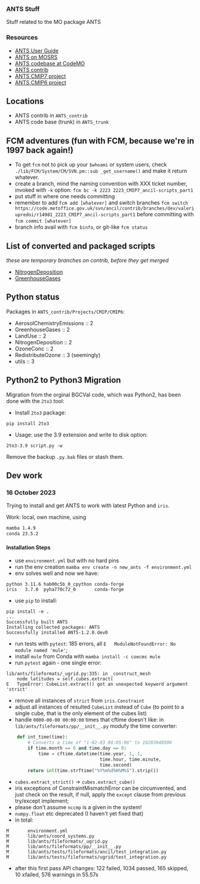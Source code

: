 ### ANTS Stuff

Stuff related to the MO package ANTS

### Resources

- [ANTS User Guide](https://code.metoffice.gov.uk/doc/ancil/ants/latest/index.html)
- [ANTS on MOSRS](https://code.metoffice.gov.uk/trac/ancil)
- [ANTS codebase at CodeMO](https://code.metoffice.gov.uk/svn/ancil/ants/)
- [ANTS contrib](https://code.metoffice.gov.uk/trac/ancil/browser/contrib/)
- [ANTS CMIP7 project](https://code.metoffice.gov.uk/trac/ancil/browser/contrib/trunk/Projects/CMIP/CMIP7)
- [ANTS CMIP6 project](https://code.metoffice.gov.uk/trac/ancil/browser/contrib/trunk/Projects/CMIP/CMIP6)

Locations
---------

- ANTS contrib in `ANTS_contrib`
- ANTS code base (trunk) in `ANTS_trunk`

FCM adventures (fun with FCM, because we're in 1997 back again!)
----------------------------------------------------------------

- To get ``fcm`` not to pick up your ``$whoami`` or system users, check ``./lib/FCM/System/CM/SVN.pm::sub _get_username()`` and make it return whatever.
- create a branch, mind the naming convention with XXX ticket number, invoked with ``-k`` option: ``fcm bc -k 2223 2223_CMIP7_ancil-scripts_part1``
- put stuff in where one needs committing
- remember to add ``fcm add [whatever]`` and switch branches ``fcm switch https://code.metoffice.gov.uk/svn/ancil/contrib/branches/dev/valeriupredoi/r14981_2223_CMIP7_ancil-scripts_part1`` before committing with ``fcm commit [whatever]``
- branch info avail with ``fcm binfo``, or git-like ``fcm status``


List of converted and packaged scripts
--------------------------------------
*these are temporary branches on contrib, before they get merged*

- [NitrogenDeposition](https://code.metoffice.gov.uk/trac/ancil/browser/contrib/branches/dev/valeriupredoi/r14981_2223_CMIP7_ancil-scripts_NitrogenDeposition/Projects/CMIP/CMIP7/NitrogenDeposition)
- [GreenhouseGases](https://code.metoffice.gov.uk/trac/ancil/browser/contrib/branches/dev/valeriupredoi/r14981_2223_CMIP7_ancil-scripts_GreenhouseGases/Projects/CMIP/CMIP7/GreenhouseGases)

Python status
-------------

Packages in `ANTS_contrib/Projects/CMIP/CMIP6`:

- AerosolChemistryEmissions :: 2
- GreenhouseGases :: 2
- LandUse :: 2
- NitrogenDeposition :: 2
- OzoneConc :: 2
- RedistributeOzone :: 3 (seemingly)
- utils :: 3

Python2 to Python3 Migration
----------------------------

Migration from the orginal BGCVal code, which was Python2, has been done with the `2to3` tool:

- Install `2to3` package:

```
pip install 2to3
```

- Usage: use the 3.9 extension and write to disk option:

```
2to3-3.9 script.py -w
```

Remove the backup `.py.bak` files or stash them.


## Dev work

### 16 October 2023

Trying to install and get ANTS to work with latest Python and ``iris``.

Work: local, own machine, using

```bash
mamba 1.4.9
conda 23.5.2
```

#### Installation Steps

- use ``environment.yml`` but with no hard pins
- run the env creation ``mamba env create -n new_ants -f environment.yml``
- env solves well and now we have:

```
python 3.11.6 hab00c5b_0_cpython conda-forge
iris   3.7.0  pyha770c72_0       conda-forge
```
- use ``pip`` to install:

```
pip install -e .
...
Successfully built ANTS
Installing collected packages: ANTS
Successfully installed ANTS-1.2.0.dev0
```
- run tests with ``pytest``: 185 errors, all ``E   ModuleNotFoundError: No module named 'mule'``;
- install ``mule`` from Conda with ``mamba install -c coecms mule``
- run ``pytest`` again - one single error:
```
lib/ants/fileformats/_ugrid.py:335: in _construct_mesh
    node_latitudes = self.cubes.extract(
E   TypeError: CubeList.extract() got an unexpected keyword argument 'strict'
```
- remove all instances of `strict` from `iris.Constraint`
- adjust all instances of resulted `CubeList` instead of `Cube` (to point to a single cube, that is the only element of the cubes list)
- handle `0000-00-00 00:00:00` times that cftime doesn't like: in `lib/ants/fileformats/pp/__init__.py` modufy the time converter:

```python
    def int_time(time):
        # Converts a time of "1-02-03 04:05:06" to 10203040506
        if time.month == 0 and time.day == 0:
            time = cftime.datetime(time.year, 1, 1,
                                   time.hour, time.minute,
                                   time.second)
        return int(time.strftime("%Y%m%d%H%M%S").strip())
```
- `cubes.extract_strict()` -> `cubes.extract_cube()`
- iris exceptions of ConstraintMismatchError can be circumvented, and just check on the result,
  if null, apply the `except` clause from previous try/except implement;
- please don't assume `nccmp` is a given in the system!
- `numpy.float` etc deprecated (I haven't yet fixed that)
- in total:
```
M       environment.yml
M       lib/ants/coord_systems.py
M       lib/ants/fileformats/_ugrid.py
M       lib/ants/fileformats/pp/__init__.py
M       lib/ants/tests/fileformats/ancil/test_integration.py
M       lib/ants/tests/fileformats/ugrid/test_integration.py
```
- after this first pass API changes: 122 failed, 1034 passed, 165 skipped, 10 xfailed, 576 warnings in 55.57s 
